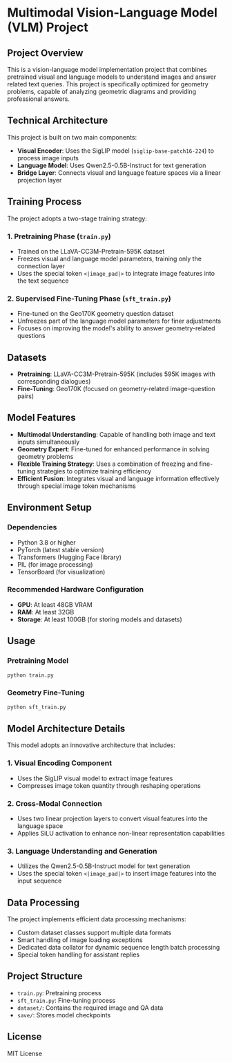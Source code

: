 # Multimodal Vision-Language Model (VLM) Project

## Project Overview
This is a vision-language model implementation project that combines pretrained visual and language models to understand images and answer related text queries. This project is specifically optimized for geometry problems, capable of analyzing geometric diagrams and providing professional answers.

## Technical Architecture
This project is built on two main components:
- **Visual Encoder**: Uses the SigLIP model (`siglip-base-patch16-224`) to process image inputs
- **Language Model**: Uses Qwen2.5-0.5B-Instruct for text generation
- **Bridge Layer**: Connects visual and language feature spaces via a linear projection layer

## Training Process
The project adopts a two-stage training strategy:

### 1. Pretraining Phase (`train.py`)
- Trained on the LLaVA-CC3M-Pretrain-595K dataset
- Freezes visual and language model parameters, training only the connection layer
- Uses the special token `<|image_pad|>` to integrate image features into the text sequence

### 2. Supervised Fine-Tuning Phase (`sft_train.py`)
- Fine-tuned on the Geo170K geometry question dataset
- Unfreezes part of the language model parameters for finer adjustments
- Focuses on improving the model's ability to answer geometry-related questions

## Datasets
- **Pretraining**: LLaVA-CC3M-Pretrain-595K (includes 595K images with corresponding dialogues)
- **Fine-Tuning**: Geo170K (focused on geometry-related image-question pairs)

## Model Features
- **Multimodal Understanding**: Capable of handling both image and text inputs simultaneously
- **Geometry Expert**: Fine-tuned for enhanced performance in solving geometry problems
- **Flexible Training Strategy**: Uses a combination of freezing and fine-tuning strategies to optimize training efficiency
- **Efficient Fusion**: Integrates visual and language information effectively through special image token mechanisms

## Environment Setup
### Dependencies
- Python 3.8 or higher
- PyTorch (latest stable version)
- Transformers (Hugging Face library)
- PIL (for image processing)
- TensorBoard (for visualization)

### Recommended Hardware Configuration
- **GPU**: At least 48GB VRAM
- **RAM**: At least 32GB
- **Storage**: At least 100GB (for storing models and datasets)

## Usage
### Pretraining Model
```bash
python train.py
```

### Geometry Fine-Tuning
```bash
python sft_train.py
```


## Model Architecture Details
This model adopts an innovative architecture that includes:

### 1. Visual Encoding Component
- Uses the SigLIP visual model to extract image features
- Compresses image token quantity through reshaping operations

### 2. Cross-Modal Connection
- Uses two linear projection layers to convert visual features into the language space
- Applies SiLU activation to enhance non-linear representation capabilities

### 3. Language Understanding and Generation
- Utilizes the Qwen2.5-0.5B-Instruct model for text generation
- Uses the special token `<|image_pad|>` to insert image features into the input sequence

## Data Processing
The project implements efficient data processing mechanisms:
- Custom dataset classes support multiple data formats
- Smart handling of image loading exceptions
- Dedicated data collator for dynamic sequence length batch processing
- Special token handling for assistant replies

## Project Structure
- `train.py`: Pretraining process
- `sft_train.py`: Fine-tuning process
- `dataset/`: Contains the required image and QA data
- `save/`: Stores model checkpoints


## License
MIT License

